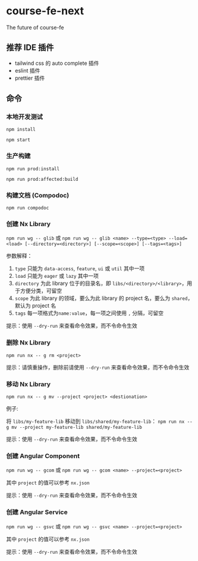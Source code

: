 # course-fe-next

The future of course-fe

## 推荐 IDE 插件

- tailwind css 的 auto complete 插件
- eslint 插件
- prettier 插件

## 命令

### 本地开发测试

`npm install`

`npm start`

### 生产构建

`npm run prod:install`

`npm run prod:affected:build`

### 构建文档 (Compodoc)

`npm run compodoc`

### 创建 Nx Library

`npm run wg -- glib` 或 `npm run wg -- glib <name> --type=<type> --load=<load> [--directory=<directory>] [--scope=<scope>] [--tags=<tags>]`

参数解释：

1. `type` 只能为 `data-access`, `feature`, `ui` 或 `util` 其中一项
2. `load` 只能为 `eager` 或 `lazy` 其中一项
3. `directory` 为此 library 位于的目录名，即 `libs/<directory>/<library>`，用于方便分类，可留空
4. `scope` 为此 library 的领域，要么为此 library 的 project 名，要么为 `shared`，默认为 project 名
5. `tags` 每一项格式为`name:value`，每一项之间使用 `,` 分隔，可留空

提示：使用 `--dry-run` 来查看命令效果，而不令命令生效

### 删除 Nx Library

`npm run nx -- g rm <project>`

提示：请慎重操作，删除前请使用 `--dry-run` 来查看命令效果，而不令命令生效

### 移动 Nx Library

`npm run nx -- g mv --project <project> <destionation>`

例子:

将 `libs/my-feature-lib` 移动到 `libs/shared/my-feature-lib`：
`npm run nx -- g mv --project my-feature-lib shared/my-feature-lib`

提示：使用 `--dry-run` 来查看命令效果，而不令命令生效

### 创建 Angular Component

`npm run wg -- gcom` 或 `npm run wg -- gcom <name> --project=<project>`

其中 `project` 的值可以参考 `nx.json`

提示：使用 `--dry-run` 来查看命令效果，而不令命令生效

### 创建 Angular Service

`npm run wg -- gsvc` 或 `npm run wg -- gsvc <name> --project=<project>`

其中 `project` 的值可以参考 `nx.json`

提示：使用 `--dry-run` 来查看命令效果，而不令命令生效
